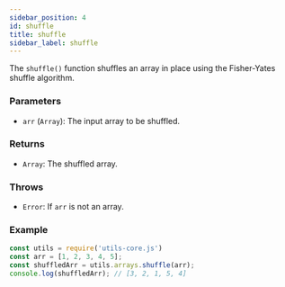 ```yaml
---
sidebar_position: 4
id: shuffle
title: shuffle
sidebar_label: shuffle
---
```


The `shuffle()` function shuffles an array in place using the Fisher-Yates shuffle algorithm.

### Parameters

- `arr` (`Array`): The input array to be shuffled.

### Returns

- `Array`: The shuffled array.

### Throws

- `Error`: If `arr` is not an array.

### Example

```js
const utils = require('utils-core.js')
const arr = [1, 2, 3, 4, 5];
const shuffledArr = utils.arrays.shuffle(arr);
console.log(shuffledArr); // [3, 2, 1, 5, 4]
```
